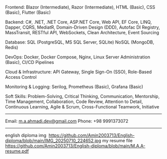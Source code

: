 Frontend:
Blazor (Intermediate), Razor (Intermediate), HTML (Basic), CSS (Basic), Flutter (Basic)

Backend:
C#, .NET, .NET Core, ASP.NET Core, Web API, EF Core, LINQ, Dapper, CQRS, MediatR, Domain-Driven Design (DDD), Autofac DI Registry, MassTransit, RESTful API, WebSockets, Clean Architecture, Event Sourcing

Database:
SQL (PostgreSQL, MS SQL Server, SQLite)
NoSQL (MongoDB, Redis)

DevOps:
Docker, Docker Compose, Nginx, Linux Server Administration (Basic), CI/CD Pipelines

Cloud & Infrastructure:
API Gateway, Single Sign-On (SSO), Role-Based Access Control

Monitoring & Logging:
Serilog, Prometheus (Basic), Grafana (Basic)

Soft Skills:
Problem-Solving, Critical Thinking, Communication, Mentorship, Time Management, Collaboration, Code Review, Attention to Detail, Continuous Learning, Agile & Scrum, Cross-Functional Teamwork, Initiative

-----------------------------------------------------

Email: m.a.ahmadi.dev@gmail.com
Phone: +98 9991373072 

------------------------------------------------------

english diploma img 
https://github.com/Amin2003713/English-diploma/blob/main/IMG_20250710_224652.jpg
my resume file
https://github.com/Amin2003713/English-diploma/blob/main/M.A.A-resume.pdf
